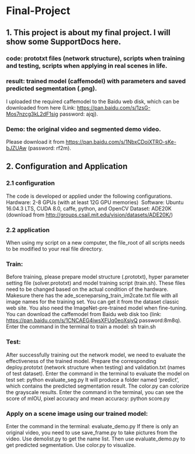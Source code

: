# Final-Project

## 1. This project is about my final project. I will show some SupportDocs here.

### code: prototxt files (network structure), scripts when training and testing, scripts when applying in real scenes in life. 

### result: trained model (caffemodel) with parameters and  saved predicted segmentation (.png). 
I uploaded the required caffemodel to the Baidu web disk, which can be downloaded from here (Link: https://pan.baidu.com/s/1zsG-Mos7nzcg3kL2dF1sig  password: ajqj).

### Demo: the original video and segmented demo video. 
Please download it from https://pan.baidu.com/s/1NbxCDoiXTRO-sKe-bJZUAw (password: rf2m).

## 2. Configuration and Application

### 2.1 configuration

The code is developed or applied under the following configurations.
Hardware: 2-8 GPUs (with at least 12G GPU memories) 
Software: Ubuntu 16.04.3 LTS, CUDA 8.0, caffe, python, and OpenCV
Dataset: ADE20K (download from http://groups.csail.mit.edu/vision/datasets/ADE20K/)

### 2.2 application
When using my script on a new computer, the file_root of all scripts needs to be modified to your real file directory.

### Train:
Before training, please prepare model structure (.prototxt), hyper parameter setting file (solver.prototxt) and model training script (train.sh). These files need to be changed based on the actual condition of the hardware.
Makesure there has the ade_sceneparsing_train_im2cate.txt file with all image names for the training set. You can get it from the dataset classic web site.
You also need the ImageNet-pre-trained model when fine-tuning. You can download the caffemodel from Baidu web disk too (link: https://pan.baidu.com/s/1CNCAEG4iwsXFUq0eoXsiyQ  password:8m8q).
Enter the command in the terminal to train a model: sh train.sh

### Test:
After successfully training out the network model, we need to evaluate the effectiveness of the trained model. Prepare the corresponding deploy.prototxt (network structure when testing) and validation.txt (names of test dataset).
Enter the command in the terminal to evaluate the model on test set: python evaluate_seg.py
It will produce a folder named ‘predict’, which contains the predicted segmentation result. The color.py can colorize the grayscale results.
Enter the command in the terminal, you can see the score of mIOU, pixel accuracy and mean accuracy: python score.py

### Apply on a scene image using our trained model:
Enter the command in the terminal: evaluate_demo.py
If there is only an original video, you need to use save_frame.py to take pictures from the video. Use demolist.py to get the name list. Then use evaluate_demo.py to get predicted segmentation. Use color.py to visualize.

